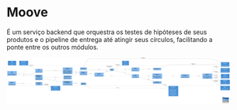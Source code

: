 # Moove

É um serviço backend que orquestra os testes de hipóteses de seus produtos e o pipeline de entrega até atingir seus círculos, facilitando a ponte entre os outros módulos.

![diagram](c3.svg)